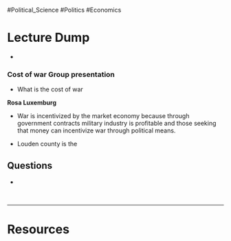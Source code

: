 #Political_Science #Politics #Economics
# Lecture Dump 
- 



### Cost of war Group presentation 

- What is the cost of war 

**Rosa Luxemburg** 
- War is incentivized by the market economy because through government contracts military industry is profitable and those seeking that money can incentivize war through political means.

- Louden county is the 

## Questions
- 



 &emsp;

---
# Resources 